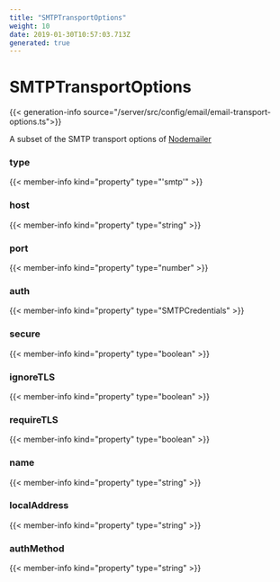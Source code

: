 ```yaml
---
title: "SMTPTransportOptions"
weight: 10
date: 2019-01-30T10:57:03.713Z
generated: true
---
```

<!-- This file was generated from the Vendure TypeScript source. Do not modify. Instead, re-run "generate-docs" -->


# SMTPTransportOptions

{{< generation-info source="/server/src/config/email/email-transport-options.ts">}}

A subset of the SMTP transport options of [Nodemailer](https://nodemailer.com/smtp/)

### type

{{< member-info kind="property" type="'smtp'" >}}



### host

{{< member-info kind="property" type="string" >}}



### port

{{< member-info kind="property" type="number" >}}



### auth

{{< member-info kind="property" type="SMTPCredentials" >}}



### secure

{{< member-info kind="property" type="boolean" >}}



### ignoreTLS

{{< member-info kind="property" type="boolean" >}}



### requireTLS

{{< member-info kind="property" type="boolean" >}}



### name

{{< member-info kind="property" type="string" >}}



### localAddress

{{< member-info kind="property" type="string" >}}



### authMethod

{{< member-info kind="property" type="string" >}}



